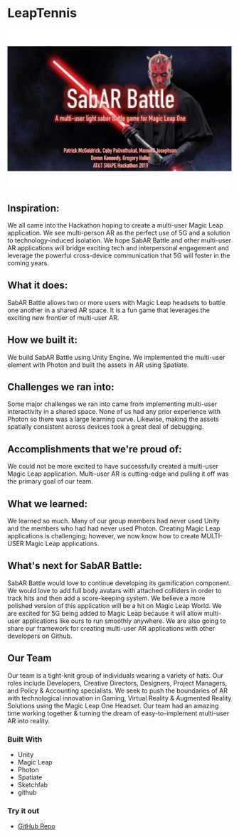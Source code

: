 # LeapTennis


![alt text][logo]

[logo]: screenshots/banner.jpg "Banner"

## Inspiration:
We all came into the Hackathon hoping to create a multi-user Magic Leap application. We see multi-person AR as the perfect use of 5G and a solution to technology-induced isolation. We hope SabAR Battle and other multi-user AR applications will bridge exciting tech and interpersonal engagement and leverage the powerful cross-device communication that 5G will foster in the coming years.

## What it does:
SabAR Battle allows two or more users with Magic Leap headsets to battle one another in a shared AR space. It is a fun game that leverages the exciting new frontier of multi-user AR.

## How we built it:
We build SabAR Battle using Unity Engine. We implemented the multi-user element with Photon and built the assets in AR using Spatiate.

## Challenges we ran into:
Some major challenges we ran into came from implementing multi-user interactivity in a shared space. None of us had any prior experience with Photon so there was a large learning curve. Likewise, making the assets spatially consistent across devices took a great deal of debugging.

## Accomplishments that we're proud of:
We could not be more excited to have successfully created a multi-user Magic Leap application. Multi-user AR is cutting-edge and pulling it off was the primary goal of our team.

## What we learned:
We learned so much. Many of our group members had never used Unity and the members who had had never used Photon. Creating Magic Leap applications is challenging; however, we now know how to create MULTI-USER Magic Leap applications.

## What's next for SabAR Battle:
SabAR Battle would love to continue developing its gamification component. We would love to add full body avatars with attached colliders in order to track hits and then add a score-keeping system. We believe a more polished version of this application will be a hit on Magic Leap World. We are excited for 5G being added to Magic Leap because it will allow multi-user applications like ours to run smoothly anywhere. We are also going to share our framework for creating multi-user AR applications with other developers on Github.

## Our Team
Our team is a tight-knit group of individuals wearing a variety of hats. Our roles include Developers, Creative Directors, Designers, Project Managers, and Policy & Accounting specialists. We seek to push the boundaries of AR with technological innovation in Gaming, Virtual Reality & Augmented Reality Solutions using the Magic Leap One Headset. Our team had an amazing time working together & turning the dream of easy-to-implement multi-user AR into reality.

### Built With
* Unity
* Magic Leap
* Photon
* Spatiate
* Sketchfab
* github

### Try it out
* [GitHub Repo](https://github.com/cobypali/LeapTennis)
